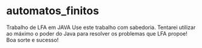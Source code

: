 # automatos_finitos
Trabalho de LFA em JAVA
Use este trabalho com sabedoria.
Tentarei utilizar ao máximo o poder do Java para resolver os problemas que LFA propoe!
Boa sorte e sucesso!
